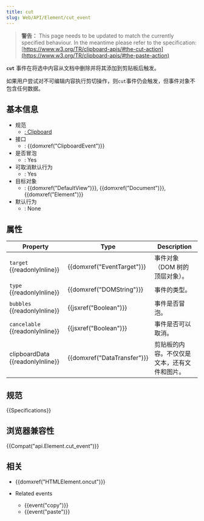 ```yaml
---
title: cut
slug: Web/API/Element/cut_event
---
```

> **警告：** This page needs to be updated to match the currently specified behaviour. In the meantime please refer to the specification: [https://www.w3.org/TR/clipboard-apis/#the-cut-action](https://www.w3.org/TR/clipboard-apis/#the-paste-action)

**`cut`** 事件在将选中内容从文档中删除并将其添加到剪贴板后触发。

如果用户尝试对不可编辑内容执行剪切操作，则`cut`事件仍会触发，但事件对象不包含任何数据。

## 基本信息

- 规范
  - [: Clipboard](http://www.w3.org/TR/clipboard-apis/#cut-event)
- 接口
  - : {{domxref("ClipboardEvent")}}
- 是否冒泡
  - : Yes
- 可取消默认行为
  - : Yes
- 目标对象
  - : {{domxref("DefaultView")}}, {{domxref("Document")}}, {{domxref("Element")}}
- 默认行为
  - : None

## 属性

| Property                               | Type                                 | Description                                  |
| -------------------------------------- | ------------------------------------ | -------------------------------------------- |
| `target` {{readonlyInline}}      | {{domxref("EventTarget")}} | 事件对象（DOM 树的顶层对象）。               |
| `type` {{readonlyInline}}        | {{domxref("DOMString")}}     | 事件的类型。                                 |
| `bubbles` {{readonlyInline}}     | {{jsxref("Boolean")}}         | 事件是否冒泡。                               |
| `cancelable` {{readonlyInline}}  | {{jsxref("Boolean")}}         | 事件是否可以取消。                           |
| clipboardData {{readonlyInline}} | {{domxref("DataTransfer")}} | 剪贴板的内容。不仅仅是文本，还有文件和图片。 |

## 规范

{{Specifications}}

## 浏览器兼容性

{{Compat("api.Element.cut_event")}}

## 相关

- {{domxref("HTMLElement.oncut")}}
- Related events

  - {{event("copy")}}
  - {{event("paste")}}
